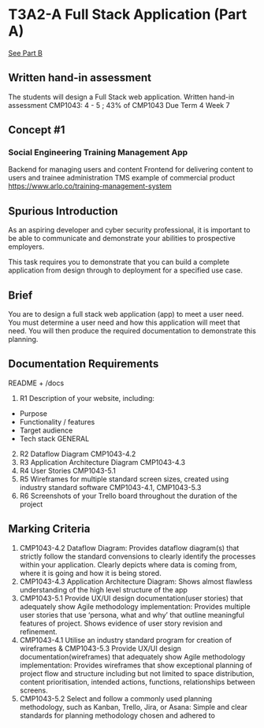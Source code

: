 # T3A2-A Full Stack Application (Part A)
[See Part B](https://github.com/kayshcache/t4a2-b-fullstack-app)
## Written hand-in assessment
The students will design a Full Stack web application.	Written hand-in assessment	CMP1043: 4 - 5 ;	43% of CMP1043
Due Term 4 Week 7

## Concept #1
### Social Engineering Training Management App
Backend for managing users and content
Frontend for delivering content to users and trainee administration
TMS example of commercial product https://www.arlo.co/training-management-system
## Spurious Introduction
As an aspiring developer and cyber security professional, it is important to be able to communicate and demonstrate your abilities to prospective employers.

This task requires you to demonstrate that you can build a complete application from design through to deployment for a specified use case.

## Brief
You are to design a full stack web application (app) to meet a user need. You must determine a user need and how this application will meet that need. You will then produce the required documentation to demonstrate this planning.
## Documentation Requirements
README + /docs
1. R1	Description of your website, including:
  * Purpose
  * Functionality / features
  * Target audience
  * Tech stack	GENERAL
2. R2	Dataflow Diagram	CMP1043-4.2
3. R3	Application Architecture Diagram	CMP1043-4.3
4. R4	User Stories	CMP1043-5.1
5. R5	Wireframes for multiple standard screen sizes, created using industry standard software	CMP1043-4.1, CMP1043-5.3
6. R6	Screenshots of your Trello board throughout the duration of the project
## Marking Criteria
1. CMP1043-4.2 Dataflow Diagram: Provides dataflow diagram(s) that strictly follow the standard convensions to clearly identify the processes within your application. Clearly depicts where data is coming from, where it is going and how it is being stored.
2. CMP1043-4.3 Application Architecture Diagram: Shows almost flawless understanding of the high level structure of the app
3. CMP1043-5.1 Provide UX/UI design documentation(user stories) that adequately show Agile methodology implementation: Provides multiple user stories that use ‘persona, what and why’ that outline meaningful features of project. Shows evidence of user story revision and refinement.
4. CMP1043-4.1 Utilise an industry standard program for creation of wireframes & CMP1043-5.3 Provide UX/UI design documentation(wireframes) that adequately show Agile methodology implementation: Provides wireframes that show exceptional planning of project flow and structure including but not limited to space distribution, content prioritisation, intended actions, functions, relationships between screens.
5. CMP1043-5.2 Select and follow a commonly used planning methodology, such as Kanban, Trello, Jira, or Asana: Simple and clear standards for planning methodology chosen and adhered to

